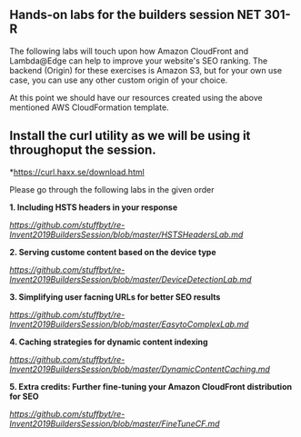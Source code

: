 ## Hands-on labs for the builders session NET 301-R

The following labs will touch upon how Amazon CloudFront and Lambda@Edge can help to improve your website's SEO ranking. The backend (Origin) for these exercises is Amazon S3, but for your own use case, you can use any other custom origin of your choice. 

At this point we should have our resources created using the above mentioned AWS CloudFormation template.

## Install the curl utility as we will be using it throughoput the session.

*https://curl.haxx.se/download.html

Please go through the following labs in the given order


**1. Including HSTS headers in your response** 

*https://github.com/stuffbyt/re-Invent2019BuildersSession/blob/master/HSTSHeadersLab.md* 

**2. Serving custome content based on the device type**

*https://github.com/stuffbyt/re-Invent2019BuildersSession/blob/master/DeviceDetectionLab.md*

**3. Simplifying user facning URLs for better SEO results**

*https://github.com/stuffbyt/re-Invent2019BuildersSession/blob/master/EasytoComplexLab.md*

**4. Caching strategies for dynamic content indexing**

*https://github.com/stuffbyt/re-Invent2019BuildersSession/blob/master/DynamicContentCaching.md*

**5. Extra credits: Further fine-tuning your Amazon CloudFront distribution for SEO**

*https://github.com/stuffbyt/re-Invent2019BuildersSession/blob/master/FineTuneCF.md*
